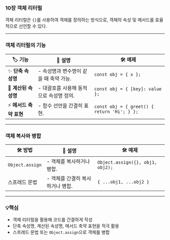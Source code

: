 ### **10장 객체 리터럴**

객체 리터럴은 `{}`를 사용하여 객체를 정의하는 방식으로, 객체의 속성 및 메서드를 효율적으로 선언할 수 있다.

---

### **객체 리터럴의 기능**

| 🏷️ **기능** | 📜 **설명** | 🛠️ **예제** |
| --- | --- | --- |
| ✨ **단축 속성명** | - 속성명과 변수명이 같을 때 축약 가능. | `const obj = { x };` |
| 🔧 **계산된 속성명** | - 대괄호를 사용해 동적으로 속성명 정의. | `const obj = { [key]: value };` |
| ⚡ **메서드 축약 표현** | - 함수 선언을 간결히 표현. | `const obj = { greet() { return 'Hi'; } };` | |

---

### **객체 복사와 병합**

| 🛠️ **방법** | 📜 **설명** | 🛠️ **예제** |
| --- | --- | --- |
| `Object.assign` | - 객체를 복사하거나 병합. | `Object.assign({}, obj1, obj2);` |
| 스프레드 문법 | - 객체를 간결히 복사하거나 병합. | `{ ...obj1, ...obj2 }` |

---

### 💡핵심

- 객체 리터럴을 활용해 코드를 간결하게 작성
- 단축 속성명, 계산된 속성명, 메서드 축약 표현을 적극 활용
- 스프레드 문법 또는 `Object.assign`으로 객체를 병합
